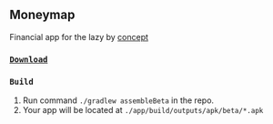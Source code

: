 ## Moneymap

Financial app for the lazy
by [concept](https://www.figma.com/file/FjvhOfJJbaFBtRYMcJVnHm/%D0%94%D0%B5%D0%BD%D1%8C%D0%B3%D0%BE%D0%BF%D0%BB%D0%B0%D0%BD?node-id=0%3A1)

### [`Download`](https://github.com/reactivedevelopment/moneymap/releases)

### `Build`

1. Run command `./gradlew assembleBeta` in the repo.
1. Your app will be located at `./app/build/outputs/apk/beta/*.apk`
